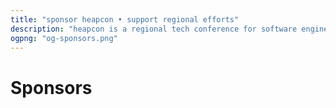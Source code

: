 ```yaml
---
title: "sponsor heapcon • support regional efforts"
description: "heapcon is a regional tech conference for software engineers and tech businesses"
ogpng: "og-sponsors.png"
---
```


# Sponsors
